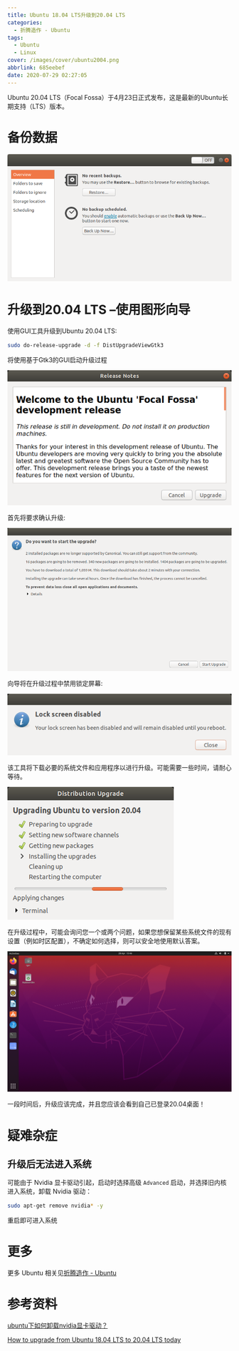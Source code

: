 ```yaml
---
title: Ubuntu 18.04 LTS升级到20.04 LTS
categories:
  - 折腾造作 - Ubuntu
tags:
  - Ubuntu
  - Linux
cover: /images/cover/ubuntu2004.png
abbrlink: 685eebef
date: 2020-07-29 02:27:05
---
```



Ubuntu 20.04 LTS（Focal Fossa）于4月23日正式发布，这是最新的Ubuntu长期支持（LTS）版本。

# 备份数据

![Ubuntu备份工具界面](/images/Ubuntu-18-04-LTS升级到20-04-LTS/2020-07-28-11-47-33.png)

# 升级到20.04 LTS –使用图形向导

使用GUI工具升级到Ubuntu 20.04 LTS:

```bash
sudo do-release-upgrade -d -f DistUpgradeViewGtk3
```

将使用基于Gtk3的GUI启动升级过程

![提示](/images/Ubuntu-18-04-LTS升级到20-04-LTS/2020-07-29-02-13-36.png)

首先将要求确认升级:

![确认升级](/images/Ubuntu-18-04-LTS升级到20-04-LTS/2020-07-29-02-14-46.png)

向导将在升级过程中禁用锁定屏幕:

![](/images/Ubuntu-18-04-LTS升级到20-04-LTS/2020-07-29-02-15-38.png)

该工具将下载必要的系统文件和应用程序以进行升级。可能需要一些时间，请耐心等待。

![下载文件](/images/Ubuntu-18-04-LTS升级到20-04-LTS/2020-07-29-02-16-08.png)

在升级过程中，可能会询问您一个或两个问题，如果您想保留某些系统文件的现有设置（例如时区配置），不确定如何选择，则可以安全地使用默认答案。

![](/images/Ubuntu-18-04-LTS升级到20-04-LTS/2020-07-29-02-20-05.png)

一段时间后，升级应该完成，并且您应该会看到自己已登录20.04桌面！

# 疑难杂症

## 升级后无法进入系统

可能由于 Nvidia 显卡驱动引起，启动时选择高级 `Advanced` 启动，并选择旧内核进入系统，卸载 Nvidia 驱动：

```bash
sudo apt-get remove nvidia* -y
```

重启即可进入系统

# 更多

更多 Ubuntu 相关见[折腾造作 - Ubuntu](/categories/折腾造作-Ubuntu/)

# 参考资料

[ubuntu下如何卸载nvidia显卡驱动？](https://www.cnblogs.com/dakewei/p/10902899.html)

[How to upgrade from Ubuntu 18.04 LTS to 20.04 LTS today](https://ubuntu.com/blog/how-to-upgrade-from-ubuntu-18-04-lts-to-20-04-lts-today)